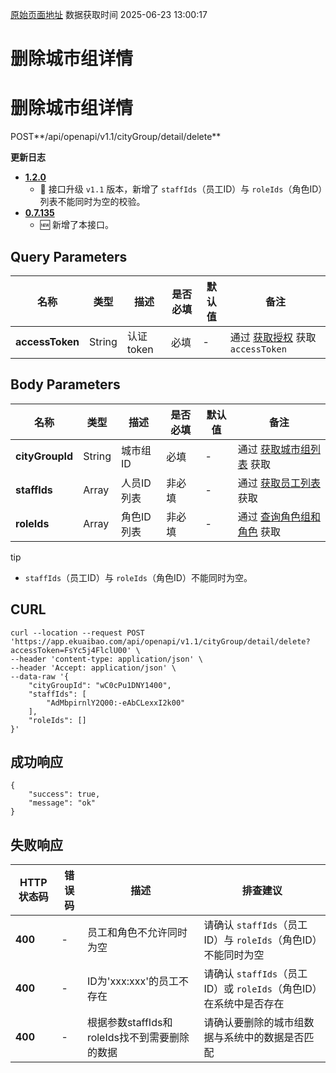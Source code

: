 [原始页面地址](https://docs.ekuaibao.com/docs/open-api/city/delete-city-group-details)
数据获取时间 2025-06-23 13:00:17

# 删除城市组详情

# 删除城市组详情  
  
POST**/api/openapi/v1.1/cityGroup/detail/delete**

**更新日志**

  * [**1.2.0**](/updateLog/update-log#120)
    * 🚀 接口升级 `v1.1` 版本，新增了 `staffIds`（员工ID）与 `roleIds`（角色ID）列表不能同时为空的校验。
  * [**0.7.135**](/updateLog/update-log#07135)
    * 🆕 新增了本接口。



## Query Parameters​

名称| 类型| 描述| 是否必填| 默认值| 备注  
---|---|---|---|---|---  
**accessToken**|  String| 认证token| 必填| -| 通过 [获取授权](/docs/open-api/getting-started/auth) 获取 `accessToken`  
  
## Body Parameters​

名称| 类型| 描述| 是否必填| 默认值| 备注  
---|---|---|---|---|---  
**cityGroupId**|  String| 城市组ID| 必填| -| 通过 [获取城市组列表](/docs/open-api/city/get-city-group) 获取  
**staffIds**|  Array| 人员ID列表| 非必填| -| 通过 [获取员工列表](/docs/open-api/corporation/get-all-staffs) 获取  
**roleIds**|  Array| 角色ID列表| 非必填| -| 通过 [查询角色组和角色](/docs/open-api/corporation/get-roles-group) 获取  
  
tip

  * `staffIds`（员工ID）与 `roleIds`（角色ID）不能同时为空。



## CURL​
    
    
    curl --location --request POST 'https://app.ekuaibao.com/api/openapi/v1.1/cityGroup/detail/delete?accessToken=FsYc5j4FlclU00' \  
    --header 'content-type: application/json' \  
    --header 'Accept: application/json' \  
    --data-raw '{  
        "cityGroupId": "wC0cPu1DNY1400",  
        "staffIds": [   
            "AdMbpirnlY2Q00:-eAbCLexxI2k00"   
        ],  
        "roleIds": []  
    }'  
    

## 成功响应​
    
    
    {  
        "success": true,  
        "message": "ok"  
    }  
    

## 失败响应​

HTTP状态码| 错误码| 描述| 排查建议  
---|---|---|---  
**400**|  -| 员工和角色不允许同时为空| 请确认 `staffIds`（员工ID）与 `roleIds`（角色ID）不能同时为空  
**400**|  -| ID为'xxx:xxx'的员工不存在| 请确认 `staffIds`（员工ID）或 `roleIds`（角色ID）在系统中是否存在  
**400**|  -| 根据参数staffIds和roleIds找不到需要删除的数据| 请确认要删除的城市组数据与系统中的数据是否匹配
